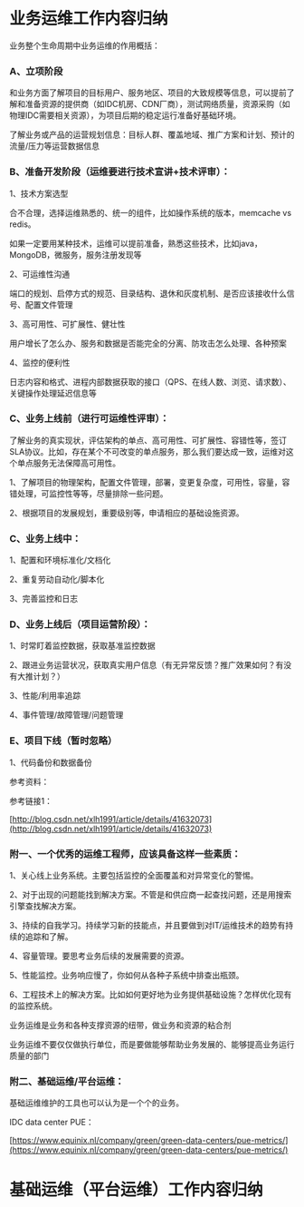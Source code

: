 # 业务运维工作内容归纳

业务整个生命周期中业务运维的作用概括：

### A、立项阶段

和业务方面了解项目的目标用户、服务地区、项目的大致规模等信息，可以提前了解和准备资源的提供商（如IDC机房、CDN厂商），测试网络质量，资源采购（如物理IDC需要相关资源），为项目后期的稳定运行准备好基础环境。

了解业务或产品的运营规划信息：目标人群、覆盖地域、推广方案和计划、预计的流量/压力等运营数据信息

### B、准备开发阶段（运维要进行技术宣讲+技术评审）：

1、技术方案选型

合不合理，选择运维熟悉的、统一的组件，比如操作系统的版本，memcache vs redis。

如果一定要用某种技术，运维可以提前准备，熟悉这些技术，比如java，MongoDB，微服务，服务注册发现等

2、可运维性沟通

端口的规划、启停方式的规范、目录结构、退休和灰度机制、是否应该接收什么信号、配置文件管理

3、高可用性、可扩展性、健壮性

用户增长了怎么办、服务和数据是否能完全的分离、防攻击怎么处理、各种预案

4、监控的便利性

日志内容和格式、进程内部数据获取的接口（QPS、在线人数、浏览、请求数）、关键操作处理延迟信息等

### C、业务上线前（进行可运维性评审）：

了解业务的真实现状，评估架构的单点、高可用性、可扩展性、容错性等，签订SLA协议。比如，存在某个不可改变的单点服务，那么我们要达成一致，运维对这个单点服务无法保障高可用性。

1、了解项目的物理架构，配置文件管理，部署，变更复杂度，可用性，容量，容错处理，可监控性等等，尽量排除一些问题。

2、根据项目的发展规划，重要级别等，申请相应的基础设施资源。

### C、业务上线中：

1、配置和环境标准化/文档化

2、重复劳动自动化/脚本化

3、完善监控和日志

### D、业务上线后（项目运营阶段）：

1、时常盯着监控数据，获取基准监控数据

2、跟进业务运营状况，获取真实用户信息（有无异常反馈？推广效果如何？有没有大推计划？）

3、性能/利用率追踪

4、事件管理/故障管理/问题管理

### E、项目下线（暂时忽略）

1、代码备份和数据备份

参考资料：

参考链接1：

[http://blog.csdn.net/xlh1991/article/details/41632073](http://blog.csdn.net/xlh1991/article/details/41632073)

### 附一、一个优秀的运维工程师，应该具备这样一些素质：

1、关心线上业务系统。主要包括监控的全面覆盖和对异常变化的警惕。

2、对于出现的问题能找到解决方案。不管是和供应商一起查找问题，还是用搜索引擎查找解决方案。

3、持续的自我学习。持续学习新的技能点，并且要做到对IT/运维技术的趋势有持续的追踪和了解。

4、容量管理。要思考业务后续的发展需要的资源。

5、性能监控。业务响应慢了，你如何从各种子系统中排查出瓶颈。

6、工程技术上的解决方案。比如如何更好地为业务提供基础设施？怎样优化现有的监控系统。

业务运维是业务和各种支撑资源的纽带，做业务和资源的粘合剂

业务运维不要仅仅做执行单位，而是要做能够帮助业务发展的、能够提高业务运行质量的部门

### 附二、基础运维/平台运维：

基础运维维护的工具也可以认为是一个个的业务。

IDC data center PUE：

[https://www.equinix.nl/company/green/green-data-centers/pue-metrics/](https://www.equinix.nl/company/green/green-data-centers/pue-metrics/)

# 基础运维（平台运维）工作内容归纳



